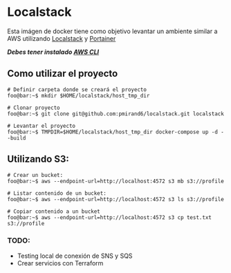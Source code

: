 # Localstack 

Esta imágen de docker tiene como objetivo levantar un ambiente similar a AWS utilizando [Localstack](https://localstack.cloud/) y [Portainer](https://www.portainer.io/)

 ***Debes tener instalado [AWS CLI](https://docs.aws.amazon.com/es_es/cli/v1/userguide/cli-chap-install.html)***



## Como utilizar el proyecto
```console
# Definir carpeta donde se creará el proyecto
foo@bar:~$ mkdir $HOME/localstack/host_tmp_dir

# Clonar proyecto
foo@bar:~$ git clone git@github.com:pmirand6/localstack.git localstack

# Levantar el proyecto
foo@bar:~$ TMPDIR=$HOME/localstack/host_tmp_dir docker-compose up -d --build
```

## Utilizando S3:
```console
# Crear un bucket: 
foo@bar:~$ aws --endpoint-url=http://localhost:4572 s3 mb s3://profile

# Listar contenido de un bucket: 
foo@bar:~$ aws --endpoint-url=http://localhost:4572 s3 ls s3://profile

# Copiar contenido a un bucket 
foo@bar:~$ aws --endpoint-url=http://localhost:4572 s3 cp test.txt s3://profile
```

### TODO:
- Testing local de conexión de SNS y SQS
- Crear servicios con Terraform